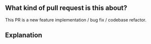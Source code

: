 ## What kind of pull request is this about?

<!-- Delete as appropriate. -->

This PR is a new feature implementation / bug fix / codebase refactor.

## Explanation

<!-- If this is a bug, explain how to re-produce and how you fixed it.  -->

<!-- If this is a new feature, explain the use case/user story and how you implemented it -->

<!-- Link to any issue related. -->

